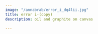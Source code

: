 ```yaml
---
image: "/annabrab/error_i_dq4lii.jpg"
title: error i-(copy)
description: oil and graphite on canvas

---
```

